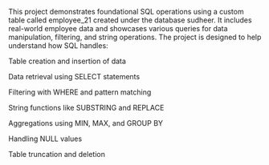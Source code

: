 This project demonstrates foundational SQL operations using a custom table called employee_21 created under the database sudheer. It includes real-world employee data and showcases various queries for data manipulation, filtering, and string operations. The project is designed to help understand how SQL handles:

Table creation and insertion of data

Data retrieval using SELECT statements

Filtering with WHERE and pattern matching

String functions like SUBSTRING and REPLACE

Aggregations using MIN, MAX, and GROUP BY

Handling NULL values

Table truncation and deletion
